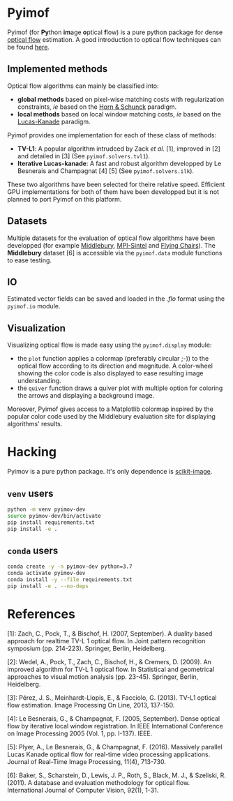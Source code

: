 # Pyimof

Pyimof (for **Py**thon **im**age **o**ptical **f**low) is a pure
python package for dense [optical
flow](https://en.wikipedia.org/wiki/Optical_flow) estimation. A good
introduction to optical flow techniques can be found
[here](https://blog.nanonets.com/optical-flow/).

## Implemented methods

Optical flow algorithms can mainly be classified into:
- **global methods** based on pixel-wise matching costs with
  regularization constraints, _ie_ based on the [Horn &
  Schunck](https://en.wikipedia.org/wiki/Horn%E2%80%93Schunck_method)
  paradigm.
- **local methods** based on local window matching costs, _ie_ based on the
  [Lucas-Kanade](https://en.wikipedia.org/wiki/Lucas%E2%80%93Kanade_method)
  paradigm.

Pyimof provides one implementation for each of these class of methods:
- **TV-L1**: A popular algorithm intrudced by Zack _et al._ [1],
    improved in [2] and detailed in [3] (See `pyimof.solvers.tvl1`).
- **Iterative Lucas-kanade**: A fast and robust algorithm developped
    by Le Besnerais and Champagnat [4] [5] (See `pyimof.solvers.ilk`).

These two algorithms have been selected for theire relative
speed. Efficient GPU implementations for both of them have been
developped but it is not planned to port Pyimof on this platform.

## Datasets

Multiple datasets for the evaluation of optical flow algorithms have
been developped (for example
[Middlebury](http://vision.middlebury.edu/flow/),
[MPI-Sintel](http://sintel.is.tue.mpg.de/) and [Flying
Chairs](https://lmb.informatik.uni-freiburg.de/resources/datasets/FlyingChairs.en.html)). The
**Middlebury** dataset [6] is accessible via the `pyimof.data` module
functions to ease testing.

## IO

Estimated vector fields can be saved and loaded in the _.flo_ format
using the `pyimof.io` module.

## Visualization

Visualizing optical flow is made easy using the `pyimof.display` module:
- the `plot` function applies a colormap (preferably circular ;-)) to
  the optical flow according to its direction and magnitude. A
  color-wheel showing the color code is also displayed to ease
  resulting image understanding.
- the `quiver` function draws a quiver plot with multiple option for
  coloring the arrows and displaying a background image.

Moreover, Pyimof gives access to a Matplotlib colormap inspired by the
popular color code used by the Middlebury evaluation site for
displaying algorithms' results.

# Hacking

Pyimov is a pure python package. It's only dependence is
[scikit-image](https://github.com/scikit-image/scikit-image).

## `venv` users

```bash
python -m venv pyimov-dev
source pyimov-dev/bin/activate
pip install requirements.txt
pip install -e .
```

## `conda` users

```bash
conda create -y -n pyimov-dev python=3.7
conda activate pyimov-dev
conda install -y --file requirements.txt
pip install -e . --no-deps
```

# References

[1]: Zach, C., Pock, T., & Bischof, H. (2007, September). A
    duality based approach for realtime TV-L 1 optical flow. In Joint
    pattern recognition symposium (pp. 214-223). Springer, Berlin,
    Heidelberg.

[2]: Wedel, A., Pock, T., Zach, C., Bischof, H., & Cremers,
    D. (2009). An improved algorithm for TV-L 1 optical flow. In
    Statistical and geometrical approaches to visual motion analysis
    (pp. 23-45). Springer, Berlin, Heidelberg.

[3]: Pérez, J. S., Meinhardt-Llopis, E., & Facciolo,
    G. (2013). TV-L1 optical flow estimation. Image Processing On
    Line, 2013, 137-150.

[4]: Le Besnerais, G., & Champagnat, F. (2005, September). Dense
    optical flow by iterative local window registration. In IEEE
    International Conference on Image Processing 2005 (Vol. 1,
    pp. I-137). IEEE.

[5]: Plyer, A., Le Besnerais, G., & Champagnat,
    F. (2016). Massively parallel Lucas Kanade optical flow for
    real-time video processing applications. Journal of Real-Time
    Image Processing, 11(4), 713-730.

[6]: Baker, S., Scharstein, D., Lewis, J. P., Roth, S., Black, M. J., &
    Szeliski, R. (2011). A database and evaluation methodology for optical
    flow. International Journal of Computer Vision, 92(1), 1-31.
